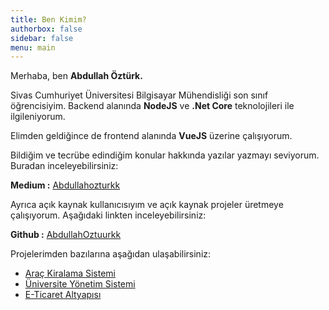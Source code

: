 ```yaml
---
title: Ben Kimim?
authorbox: false
sidebar: false
menu: main
---
```


Merhaba, ben **Abdullah Öztürk.** 

Sivas Cumhuriyet Üniversitesi Bilgisayar Mühendisliği son sınıf öğrencisiyim. Backend alanında **NodeJS** ve **.Net Core** teknolojileri ile ilgileniyorum.

Elimden geldiğince de frontend alanında **VueJS** üzerine çalışıyorum.

Bildiğim ve tecrübe edindiğim konular hakkında yazılar yazmayı seviyorum. Buradan inceleyebilirsiniz:

**Medium :** [Abdullahozturkk][medium-link]

Ayrıca açık kaynak kullanıcısıyım ve açık kaynak projeler üretmeye çalışıyorum. Aşağıdaki linkten inceleyebilirsiniz:

**Github :** [AbdullahOztuurkk][github-link]

Projelerimden bazılarına aşağıdan ulaşabilirsiniz:

- [Araç Kiralama Sistemi][rent-a-car-project]
- [Üniversite Yönetim Sistemi][university-management-system-project]
- [E-Ticaret Altyapısı][e-commerce-project]

<!-- link -->
<!-- social media links -->
[medium-link]:          https://abdullahozturkk.medium.com
[github-link]:          https://github.com/abdullahoztuurkk
<!-- project-links -->
[rent-a-car-project]:                   https://github.com/AbdullahOztuurkk/Rent-A-Car-Project
[university-management-system-project]: https://github.com/AbdullahOztuurkk/University-Management-System
[e-commerce-project]:                   https://github.com/AbdullahOztuurkk/Node-ECommerce

